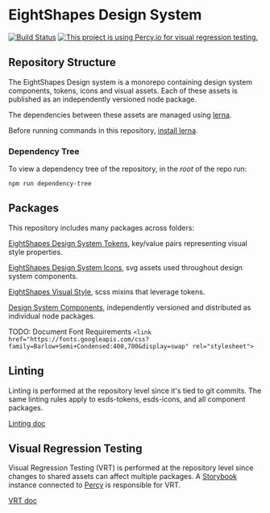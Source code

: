 # EightShapes Design System
[![Build Status](https://travis-ci.com/EightShapes/esds-library.svg?branch=master)](https://travis-ci.com/EightShapes/esds-library)
[![This project is using Percy.io for visual regression testing.](https://percy.io/static/images/percy-badge.svg)](https://percy.io/EightShapes-LLC/esds-storybook)


## Repository Structure
The EightShapes Design system is a monorepo containing design system components, tokens, icons and visual assets. Each of these assets is published as an independently versioned node package.

The dependencies between these assets are managed using [lerna](https://lerna.js.org).

Before running commands in this repository, [install lerna](./documentation/lerna.md).

### Dependency Tree
To view a dependency tree of the repository, in the _root_ of the repo run:

```
npm run dependency-tree
```

## Packages
This repository includes many packages across folders:

[EightShapes Design System Tokens](./esds-tokens/README.md), key/value pairs representing visual style properties.

[EightShapes Design System Icons](./esds-icons/README.md), svg assets used throughout design system components.

[EightShapes Visual Style](./esds-visual-style/README.md), scss mixins that leverage tokens.

[Design System Components](./components/README.md), independently versioned and distributed as individual node packages.

TODO: Document Font Requirements `<link href="https://fonts.googleapis.com/css?family=Barlow+Semi+Condensed:400,700&display=swap" rel="stylesheet">`

## Linting
Linting is performed at the repository level since it's tied to git commits. The same linting rules apply to esds-tokens, esds-icons, and all component packages.

[Linting doc](./documentation/linting.md)

## Visual Regression Testing
Visual Regression Testing (VRT) is performed at the repository level since changes to shared assets can affect multiple packages. A [Storybook](https://storybook.js.org) instance connected to [Percy](https://percy.io) is responsible for VRT.

[VRT doc](./test/storybook/README.md)
